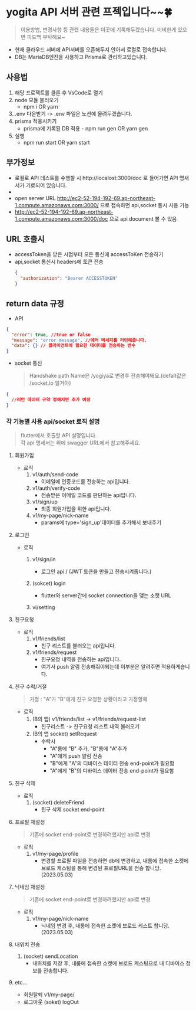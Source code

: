 # yogita API 서버 관련 프젝입니다~~🍀

> 이용방법, 변경사항 등 관련 내용들은 이곳에 기록해두겠습니다. 미비한게 있으면 피드백 부탁해요~

- 현재 클라우드 서버에 API서버를 오픈해두지 안아서 로컬로 접속합니다.
- DB는 MariaDB엔진을 사용하고 Prisma로 관리하고있습니다.

## 사용법

1. 해당 프로젝트를 클론 후 VsCode로 열기
2. node 모듈 불러오기
   - npm i OR yarn
3. .env 다운받기 -> .env 파일은 노션에 올려두겠습니다.
4. prisma 적용시키기
   - prisma에 기록된 DB 적용 - npm run gen OR yarn gen
5. 실행
   - npm run start OR yarn start

## 부가정보

- 로컬로 API 테스트를 수행할 시 http://localost:3000/doc 로 들어가면 API 명새서가 기로되어 있습니다.
- 
- open server URL http://ec2-52-194-192-69.ap-northeast-1.compute.amazonaws.com:3000/ 으로 접속하면 api,socket 통시 사용 가능
- http://ec2-52-194-192-69.ap-northeast-1.compute.amazonaws.com:3000/doc 으로 api document 볼 수 있음

## URL 호출시

- accessToken을 받은 시점부터 모든 통신에 accessToKen 전송하기
- api,socket 통신시 headers에 토큰 전송
  ```json
  {
    "authorization": "Bearer ACCESSTOKEN"
  }
  ```

## return data 규정

- API

```json
{
  "error": true, //true or false
  "message": "error message", //에러 메세지를 리턴해줍니다.
  "data": {} // 클라이언트에 필요한 데이터를 전송하는 변수
}
```

- socket 통신
  > Handshake path Name은 /yogiya로 변경후 전송해야돼요.(defalt값은 /socket.io 일거야)

```json
{
  //리턴 데이터 규약 정해지면 추가 예정
}
```

### 각 기능별 사용 api/socket 로직 설명

> flutter에서 호출할 API 설명입니다. <br>
> 각 api 명세서는 위에 swagger URL에서 참고해주세요.

1. 회원가입

   - 로직
     1. v1/auth/send-code
        - 이메일에 인증코드를 전송하는 api입니다.
     2. v1/auth/verify-code
        - 전송받은 이메일 코드를 판단하는 api입니다.
     3. v1/sign/up
        - 최종 회원가입을 위한 api입니다.
     4. v1/my-page/nick-name
        - params에 type='sign_up'데이터를 추가해서 보내주기

2. 로그인

   - 로직

     1. v1/sign/in
        - 로그인 api / (JWT 토큰을 만들고 전송시켜줍니다.)
     2. (sokcet) login

        - flutter와 server간에 socket connection을 맺는 소캣 URL

     3. vi/setting

3. 친구요청
   - 로직
     1. v1/friends/list
        - 친구 리스트를 불러오는 api입니다.
     2. v1/friends/request
        - 친구요청 내역을 전송하는 api입니다.
        - 여기서 push 알림 전송해줘야되는데 이부분은 알려주면 적용하게습니다.
4. 친구 수락/거절
   > 가정 : "A"가 "B"에게 친구 요청한 상황이라고 가정할께
   - 로직
     1. (B의 앱) v1/friends/list -> v1/friends/request-list
        - 친구리스트 -> 친구요청 리스트 내역 불러오기
     2. (B의 앱 socket) setRequest
        - 수락시
          - "A"룸에 "B" 추가, "B"룸에 "A"추가
          - "A"에게 push 알림 전송
          - "B"에게 "A"의 디바이스 데이터 전송 end-point가 필요함
          - "A"에게 "B"의 디바이스 데이터 전송 end-point가 필요함
5. 친구 삭제
   - 로직
     1. (socket) deleteFriend
        - 친구 삭제 socket end-point
6. 프로필 재설정
   > 기존에 socket end-point로 변경하려했지만 api로 변경
   - 로직
     1. v1/my-page/profile
        - 변경할 프로필 파일을 전송하면 db에 변경하고, 내룸에 접속한 소켓에 브로드 케스팅을 통해 변경된 프로필URL을 전송 합니당.(2023.05.03)
7. 닉네임 재설정
   > 기존에 socket end-point로 변경하려했지만 api로 변경
   - 로직
     1. v1/my-page/nick-name
        - 닉네임 변경 후, 내룸에 접속한 소켓에 브로드 케스트 합니당.(2023.05.03)
8. 내위치 전송

   1. (socket) sendLocation
      - 내위치를 저장 후, 내룸에 접속한 소켓에 브로드 케스팅으로 내 디바이스 정보를 전송합니다.

9. etc...
   - 회원탈퇴 v1/my-page/
   - 로그아웃 (soket) logOut
